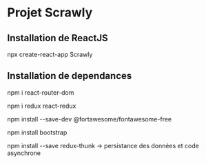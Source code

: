 # Projet Scrawly

## Installation de ReactJS
npx create-react-app Scrawly

## Installation de dependances

npm i react-router-dom

npm i redux react-redux 

npm install --save-dev @fortawesome/fontawesome-free

npm install bootstrap

npm install --save redux-thunk -> persistance des données et code asynchrone
